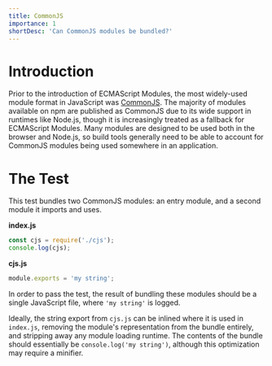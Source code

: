 ```yaml
---
title: CommonJS
importance: 1
shortDesc: 'Can CommonJS modules be bundled?'
---
```


# Introduction

Prior to the introduction of ECMAScript Modules, the most widely-used module format in JavaScript was [CommonJS](https://nodejs.org/api/modules.html). The majority of modules available on npm are published as CommonJS due to its wide support in runtimes like Node.js, though it is increasingly treated as a fallback for ECMAScript Modules. Many modules are designed to be used both in the browser and Node.js, so build tools generally need to be able to account for CommonJS modules being used somewhere in an application.

# The Test

This test bundles two CommonJS modules: an entry module, and a second module it imports and uses.

**index.js**

```js
const cjs = require('./cjs');
console.log(cjs);
```

**cjs.js**

```js
module.exports = 'my string';
```

In order to pass the test, the result of bundling these modules should be a single JavaScript file, where `'my string'` is logged.

Ideally, the string export from `cjs.js` can be inlined where it is used in `index.js`, removing the module's representation from the bundle entirely, and stripping away any module loading runtime. The contents of the bundle should essentially be `console.log('my string')`, although this optimization may require a minifier.
